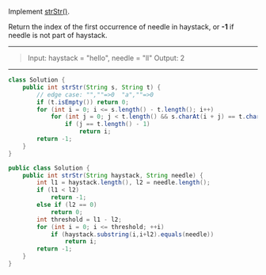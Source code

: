 Implement [strStr()](http://www.cplusplus.com/reference/cstring/strstr/).

Return the index of the first occurrence of needle in haystack, or **-1** if needle is not part of haystack.

---

> Input: haystack = "hello", needle = "ll"
> Output: 2

---



```java
class Solution {
    public int strStr(String s, String t) {
        // edge case: "",""=>0  "a",""=>0
        if (t.isEmpty()) return 0; 
        for (int i = 0; i <= s.length() - t.length(); i++)
            for (int j = 0; j < t.length() && s.charAt(i + j) == t.charAt(j); j++)
                if (j == t.length() - 1) 
                    return i;
        return -1;
    }
}
```

```java
public class Solution {
    public int strStr(String haystack, String needle) {
        int l1 = haystack.length(), l2 = needle.length();
        if (l1 < l2)
            return -1;
        else if (l2 == 0)
            return 0;
        int threshold = l1 - l2;
        for (int i = 0; i <= threshold; ++i)
            if (haystack.substring(i,i+l2).equals(needle))
                return i;
        return -1;
    }
}
```

